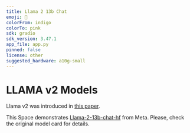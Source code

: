 ```yaml
---
title: Llama 2 13b Chat
emoji: 🦙
colorFrom: indigo
colorTo: pink
sdk: gradio
sdk_version: 3.47.1
app_file: app.py
pinned: false
license: other
suggested_hardware: a10g-small
---
```


# LLAMA v2 Models

Llama v2 was introduced in [this paper](https://arxiv.org/abs/2307.09288).

This Space demonstrates [Llama-2-13b-chat-hf](meta-llama/Llama-2-13b-chat-hf) from Meta. Please, check the original model card for details.
